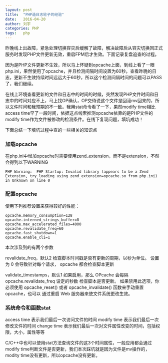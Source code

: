 ```yaml
---
layout: post
title:  "PHP造日志轮子的经验"
date:   2016-04-20
author: 刘宇
categories: PHP
tags:	php
---
```


昨晚线上出故障，紧急处理切换容灾后缓解了故障，解决故障后从容灾切换回正式服务时发现PHP文件更新无效，重启FPM后才生效。下面记录复盘追查的过程。

因为是PHP文件更新不生效，所以马上怀疑到opcache上面，到线上看了一眼php.ini，果然使用了opcache，并且检测间隔时间设置为60秒。查看昨晚的日志，更新不生效持续时间远远大于60秒，所以这个检测间隔时间的问题可以PASS了，我们继续。

在线上环境查看更新的文件和日志中的时间的时候，突然发现PHP文件时间和日志中的时间对应不上，马上找OP确认，OP交待说这个文件是回滚mv回来的，所以文件时间和我预期的不一致。我用stat命令看了一下，果然modify time相比access time早了一段时间，依据这点线索推测opcache依靠的是PHP文件的modify time作为文件被修改的检测条件。在线下复现问题，填坑成功！

下面总结一下填坑过程中查的一些相关的知识点

### 加载opcache

在php.ini中增加opcache时需要使用zend_extension，而不是extension，不然会得到以下WARNING

```
PHP Warning:  PHP Startup: Invalid library (appears to be a Zend Extension, try loading using zend_extension=opcache.so from php.ini) in Unknown on line 0
```

### 配置opcache

使用下列推荐设置来获得较好的性能： 

```
opcache.memory_consumption=128
opcache.interned_strings_buffer=8
opcache.max_accelerated_files=4000
opcache.revalidate_freq=60
opcache.fast_shutdown=1
opcache.enable_cli=1
```

本次涉及到的有两个参数

revalidate_freq，默认2
检查脚本时间戳是否有更新的周期，以秒为单位。 设置为 0 会导致针对每个请求， opcache 都会检查脚本更新

validate_timestamps，默认1
如果启用，那么 OPcache 会每隔 opcache.revalidate_freq 设定的秒数 检查脚本是否更新。 如果禁用此选项，你必须使用 opcache_reset() 或者 opcache_invalidate() 函数来手动重置 opcache，也可以 通过重启 Web 服务器来使文件系统更改生效。

### 系统命令和函数stat

access time 表示我们最后一次访问文件的时间
modify time 表示我们最后一次修改文件的时间
change time 表示我们最后一次对文件属性改变的时间，包括权限，大小，属性等等

C/C++中也可以使用stat方法查询文件的这3个时间属性，一般应用都会通过modify time判断文件是否更新，我们本次踩坑就是因为文件是mv操作的，modity time没有更新，所以opcache没有更新。
